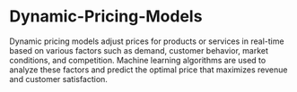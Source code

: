 # Dynamic-Pricing-Models
Dynamic pricing models adjust prices for products or services in real-time based on various factors such as demand, customer behavior, market conditions, and competition. Machine learning algorithms are used to analyze these factors and predict the optimal price that maximizes revenue and customer satisfaction.
